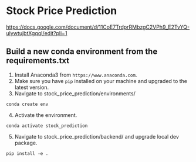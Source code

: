 # Stock Price Prediction
https://docs.google.com/document/d/11CoE7TrdprRMbzgC2VPh9_E2TvYQ-ulywtujbtXgqqI/edit?pli=1

## Build a new conda environment from the requirements.txt

1. Install Anaconda3 from `https://www.anaconda.com`.
2. Make sure you have `pip` installed on your machine and upgraded to the latest version.
3. Navigate to stock_price_prediction/environments/
```shell
conda create env
```
4. Activate the environment.
```shell
conda activate stock_prediction
```
5. Navigate to stock_price_prediction/backend/ and upgrade local dev package.
```shell
pip install -e .
```